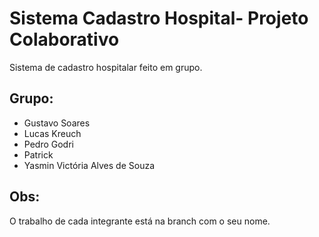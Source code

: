 # Sistema Cadastro Hospital- Projeto Colaborativo

Sistema de cadastro hospitalar feito em grupo.

## Grupo:
* Gustavo Soares
* Lucas Kreuch
* Pedro Godri
* Patrick
* Yasmin Victória Alves de Souza

## Obs:
O trabalho de cada integrante está na branch com o seu nome.
